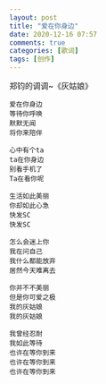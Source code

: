 ```yaml
---
layout: post
title: "爱在你身边"
date: 2020-12-16 07:57
comments: true
categories: [歌词]
tags: [创作]
---
```

郑钧的调调~《灰姑娘》  

    爱在你身边
    等待你呼唤
    默默无闻
    将你来陪伴

    心中有个ta
    ta在你身边  
    别看手机了
    Ta在看你呢

    生活如此美丽
    你却如此心急
    快发SC
    快发SC

    怎么会迷上你
    我在问自己
    我什么都能放弃
    居然今天难离去

    你并不不美丽
    但是你可爱之极
    我的灰姑娘
    我的灰姑娘

    我曾经忍耐
    我如此等待
    也许在等你到来
    也许在等你到来
    也许在等你到来



